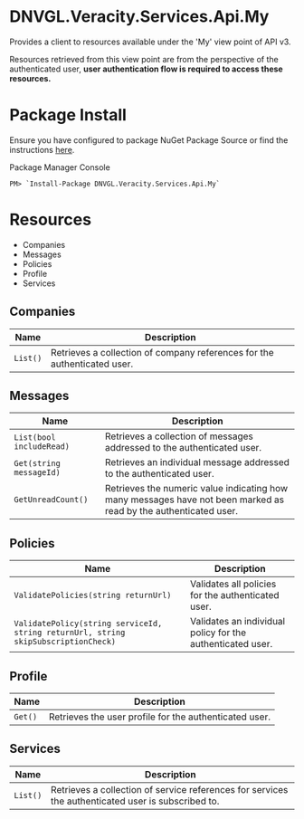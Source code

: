 # DNVGL.Veracity.Services.Api.My
Provides a client to resources available under the 'My' view point of API v3.

Resources retrieved from this view point are from the perspective of the authenticated user, **user authentication flow is required to access these resources.**

# Package Install

Ensure you have configured to package NuGet Package Source or find the instructions [here](./PackageInstall.md).

Package Manager Console
```
PM> `Install-Package DNVGL.Veracity.Services.Api.My`
```

# Resources
- Companies
- Messages
- Policies
- Profile
- Services

## Companies
| Name | Description |
|--|--|
| `List()` | Retrieves a collection of company references for the authenticated user. |

## Messages
| Name | Description |
|--|--|
| `List(bool includeRead)` | Retrieves a collection of messages addressed to the authenticated user. |
| `Get(string messageId)` | Retrieves an individual message addressed to the authenticated user. |
| `GetUnreadCount()` | Retrieves the numeric value indicating how many messages have not been marked as read by the authenticated user. |

## Policies
| Name | Description |
|--|--|
| `ValidatePolicies(string returnUrl)` | Validates all policies for the authenticated user. |
| `ValidatePolicy(string serviceId, string returnUrl, string skipSubscriptionCheck)` | Validates an individual policy for the authenticated user. | 

## Profile
| Name | Description |
|--|--|
| `Get()` | Retrieves the user profile for the authenticated user. |

## Services
| Name | Description |
|--|--|
| `List()` | Retrieves a collection of service references for services the authenticated user is subscribed to. |
